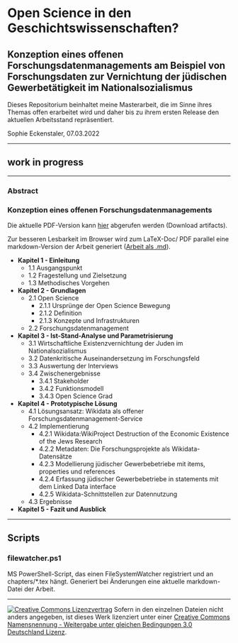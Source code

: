 # Open Science in den Geschichtswissenschaften?

## Konzeption eines offenen Forschungsdatenmanagements am Beispiel von Forschungsdaten zur Vernichtung der jüdischen Gewerbetätigkeit im Nationalsozialismus

<!-- [![DOI](https://zenodo.org/badge/doi.svg)](https://zenodo.org/badge/latestdoi/doi) -->

Dieses Repositorium beinhaltet meine Masterarbeit, die im Sinne ihres Themas offen erarbeitet wird und daher bis zu ihrem ersten Release den aktuellen Arbeitsstand repräsentiert.

Sophie Eckenstaler, 07.03.2022

---

## work in progress

---

### Abstract

### Konzeption eines offenen Forschungsdatenmanagements

Die aktuelle PDF-Version kann [hier](https://scm.cms.hu-berlin.de/eckensts/master-thesis/-/jobs) abgerufen werden (Download artifacts).

Zur besseren Lesbarkeit im Browser wird zum LaTeX-Doc/ PDF parallel eine markdown-Version der Arbeit generiert ([Arbeit als .md](./main.md)).

- **Kapitel 1 - Einleitung**
  - 1.1 Ausgangspunkt
  - 1.2 Fragestellung und Zielsetzung
  - 1.3 Methodisches Vorgehen
- **Kapitel 2 - Grundlagen**
  - 2.1 Open Science
    - 2.1.1 Ursprünge der Open Science Bewegung
    - 2.1.2 Definition
    - 2.1.3 Konzepte und Infrastrukturen
  - 2.2 Forschungsdatenmanagement
- **Kapitel 3 - Ist-Stand-Analyse und Parametrisierung**
  - 3.1 Wirtschaftliche Existenzvernichtung der Juden im Nationalsozialismus
  - 3.2 Datenkritische Auseinandersetzung im Forschungsfeld
  - 3.3 Auswertung der Interviews   
  - 3.4 Zwischenergebnisse
    - 3.4.1 Stakeholder
    - 3.4.2 Funktionsmodell
    - 3.4.3 Open Science Grad 
- **Kapitel 4 - Prototypische Lösung**
  - 4.1 Lösungsansatz: Wikidata als offener Forschungsdatenmanagement-Service
  - 4.2 Implementierung
    - 4.2.1 Wikidata:WikiProject Destruction of the Economic Existence of the Jews Research
    - 4.2.2 Metadaten: Die Forschungsprojekte als Wikidata-Datensätze
    - 4.2.3 Modellierung jüdischer Gewerbebetriebe mit items, properties und references 
    - 4.2.4 Erfassung jüdischer Gewerbebetriebe in statements mit dem Linked Data interface
    - 4.2.5 Wikidata-Schnittstellen zur Datennutzung
  - 4.3 Ergebnisse
- **Kapitel 5 - Fazit und Ausblick**

---

## Scripts

### filewatcher.ps1

MS PowerShell-Script, das einen FileSystemWatcher registriert und an chapters/*.tex hängt. Generiert bei Änderungen eine aktuelle markdown-Datei der Arbeit. 

---



[![Creative Commons Lizenzvertrag](https://i.creativecommons.org/l/by-sa/3.0/de/88x31.png)](http://creativecommons.org/licenses/by-sa/3.0/de/) Sofern in den einzelnen Dateien nicht anders angegeben, ist dieses Werk lizenziert unter einer [Creative Commons Namensnennung - Weitergabe unter gleichen Bedingungen 3.0 Deutschland Lizenz](http://creativecommons.org/licenses/by-sa/3.0/de/).

